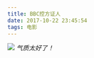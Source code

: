 ```yaml
---
title: BBC控方证人
date: 2017-10-22 23:45:54
tags: 电影
---
```

![](https://s2.loli.net/2022/04/02/Pt5iCNScRTIqmvE.jpg)
*气质太好了！*
